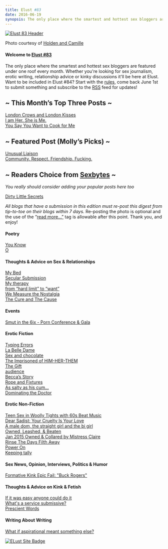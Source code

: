 ```yaml
---
title: Elust #83
date: 2016-06-19
synopsis: The only place where the smartest and hottest sex bloggers are featured under one roof every month.
---
```


[![Elust 83 Header](http://elustsexblogs.com/wp-content/uploads/2016/06/Holden-and-Camille-Header.jpg)](http://elustsexblogs.com/wp-content/uploads/2016/06/Holden-and-Camille-Header.jpg)

Photo courtesy of [Holden and Camille](http://holden-and-camille.com/2016/05/28/ottoman-empress/)

#### **Welcome to [Elust #83](http://elustsexblogs.com/ "About")**

The only place where the smartest and hottest sex bloggers are featured under one roof every month. Whether you're looking for sex journalism, erotic writing, relationship advice or kinky discussions it'll be here at Elust. Want to be included in Elust #84? Start with the [rules](http://elustsexblogs.com/about-2/ "About"), come back June 1st to submit something and subscribe to the [RSS](http://elustsexblogs.com/feed/) feed for updates!<br>

## ~ This Month’s Top Three Posts ~

[London Crows and London Kisses](http://adissolutelifemeans.com/2016/05/london-crows-london-kisses/)<br>
[I am Her. She is Me.](https://nerdydirtygirl.wordpress.com/2016/05/18/i-am-her-she-is-me/)<br>
[You Say You Want to Cook for Me](http://jadeawaters.com/2016/05/24/you-say-you-want-to-cook-for-me/)<br>

## ~ Featured Post (Molly’s Picks) ~

[Unusual Liaison](http://rachelkincaid4.blogspot.co.uk/2016/05/unusual-liaison.html?zx=b55564c9082d6166)<br>
[Community. Respect. Friendship. Fucking.](http://sexylittleideas.com/community-respect-friendship-fucking/)<br>

## ~ Readers Choice from [Sexbytes](http://sexbytes.elustsexblogs.com/ "Sex Bytes, Submit and vote on your favorite sex post") ~
*You really should consider adding your popular posts here too*<br>

[Dirty Little Secrets](http://sexbytes.elustsexblogs.com/dirty-little-secrets/)<br>

_All blogs that have a submission in this edition must re-post this digest from tip-to-toe on their blogs within 7 days._ Re-posting the photo is optional and the use of the “[read more…”](http://elustsexblogs.com/faqs/ "FAQ’s") tag is allowable after this point. Thank you, and enjoy!

#### Poetry

[You Know](http://teachershavesex.blogspot.kr/2016/05/you-know.html)<br>
[O](https://augustmacgregor.wordpress.com/2016/05/26/o/)<br>

#### Thoughts & Advice on Sex & Relationships

[My Bed](http://cammiesonthefloor.com/my-bed/)<br>
[Secular Submission](http://lustfulliterate.blogspot.com/2016/05/secular-submission.html)[](http://cammiesonthefloor.com/my-bed/)<br>
[My therapy](http://atosubbee.com/my-therapy/)[](http://cammiesonthefloor.com/my-bed/)<br>
[from “hard limit” to “want”](https://sexismynewhobby.wordpress.com/2016/05/25/from-hard-limit-to-want/)[](http://cammiesonthefloor.com/my-bed/)<br>
[We Measure the Nostalgia](https://exposing40.wordpress.com/2016/05/12/we-measure-the-nostalgia/)[](http://cammiesonthefloor.com/my-bed/)<br>
[The Cure and The Cause](http://abbirode.com/2016/05/the-cure-and-the-cause/)<br>

#### Events

[Smut in the 6ix - Porn Conference & Gala](http://acoupleofkinks.com/smut-6ix-porn-conference/)<br>

#### Erotic Fiction

[Typing Errors](http://rebelsnotes.com/2016/05/typing-errors/)<br>
[La Belle Dame](http://malinjames.com/2016/06/02/flash-fiction-la-belle-dame/)<br>
[Sex and chocolate](https://kccaveerotica.com/2016/06/03/sex-and-chocolate/)<br>
[The Imprisoned of HIM-HER-THEM](http://www.sexualdestinies.com/2016/05/13/the-imprisoned-of-him-her-them/)<br>
[The Gift](http://malflic.com/2016/05/the-gift/)<br>
[audience](http://fdotleonora.com/2016/05/25/wicked-wednesday-208-audience/)<br>
[Becca’s Story](https://melinagreenport.com/2016/06/01/beccas-story/)<br>
[Rope and Fixtures](https://steeledsnake.com/2016/05/09/fiction-rope-and-fixtures/)<br>
[As salty as his cum...](http://tamsinflowers.com/2016/05/31/as-salty-as-his-cum/)<br>
[Dominating the Doctor](http://chloessexyreviews.blogspot.com/2016/06/dominating-doctor.html)<br>

#### Erotic Non-Fiction

[Teen Sex in Woolly Tights with 60s Beat Music](http://www.angelagoodnight.com/sexblog/2016/05/15/a-teenage-story-featuring-a-doctored-pair-of-woolly-tights-and-the-rhythm-of-the-swinging-blue-jeans-musical-memories-angela-goodnight/)<br>
[Dear Sadist: Your Cruelty Is Your Love](http://www.thestoryofa.com/cruelty-love-letter-sadists/)<br>
[A male dom, the straight girl and the bi girl](http://jerusalemmortimer.com/humiliation-of-an-ex-nazi-submissive-103-a-male-dom-a-straight-girl-and-a-bi-girl-no-more-waiting/)<br>
[Owned, Leashed, & Beaten](http://collaredmom.com/2016/05/leashed.html)<br>
[Jan 2015 Owned & Collared by Mistress Claire](http://submissiveaspect.blogspot.co.uk/2016/06/jan-2015-owned-collared-by-mistress.html)<br>
[Rinse The Days Filth Away](http://beckandherkinks.com/2016/05/21/days-filth/)<br>
[Power On](https://enigmaticamor.com/2016/05/23/power-on/)<br>
[Keeping tally](http://masterspleasingbitch.blogspot.co.uk/2016/05/keeping-tally.html)<br>

#### Sex News, Opinion, Interviews, Politics & Humor

[Formative Kink Epic Fail: "Buck Rogers"](http://declanheyse.blogspot.com/2016/05/formative-kink-epic-fail-buck-rogers-in.html)<br>

#### Thoughts & Advice on Kink & Fetish

[If it was easy anyone could do it](http://mollysdailykiss.com/2016/05/17/difficult/)<br>
[What's a service submissive?](http://www.domme-chronicles.com/2016/05/whats-a-service-submissive)<br>
[Prescient Words](http://pieces-of-jade.com/2016/06/08/prescient-words/)<br>

#### Writing About Writing

[What if aspirational meant something else?](https://sexblogofsorts.com/2016/05/18/sex-and-stuff-what-if-aspirational-meant-something-different/)

[![ELust Site Badge](http://elustsexblogs.com/wp-content/uploads/2014/04/elustblacknew.jpg)](http://elustsexblogs.com/wp-content/uploads/2014/04/elustblacknew.jpg)
